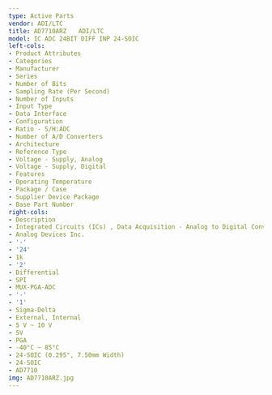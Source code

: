 ```yaml
---
type: Active Parts
vendor: ADI/LTC
title: AD7710ARZ　　ADI/LTC
model: IC ADC 24BIT DIFF INP 24-SOIC
left-cols:
- Product Attributes
- Categories
- Manufacturer
- Series
- Number of Bits
- Sampling Rate (Per Second)
- Number of Inputs
- Input Type
- Data Interface
- Configuration
- Ratio - S/H:ADC
- Number of A/D Converters
- Architecture
- Reference Type
- Voltage - Supply, Analog
- Voltage - Supply, Digital
- Features
- Operating Temperature
- Package / Case
- Supplier Device Package
- Base Part Number
right-cols:
- Description
- Integrated Circuits (ICs) , Data Acquisition - Analog to Digital Converters (ADC)
- Analog Devices Inc.
- '-'
- '24'
- 1k
- '2'
- Differential
- SPI
- MUX-PGA-ADC
- '-'
- '1'
- Sigma-Delta
- External, Internal
- 5 V ~ 10 V
- 5V
- PGA
- -40°C ~ 85°C
- 24-SOIC (0.295", 7.50mm Width)
- 24-SOIC
- AD7710
img: AD7710ARZ.jpg
---
```

